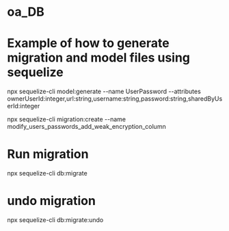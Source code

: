 # oa_DB

# Example of how to generate migration and model files using sequelize
npx sequelize-cli model:generate --name UserPassword --attributes ownerUserId:integer,url:string,username:string,password:string,sharedByUserId:integer

npx sequelize-cli migration:create --name modify_users_passwords_add_weak_encryption_column

# Run migration
npx sequelize-cli db:migrate

# undo migration
npx sequelize-cli db:migrate:undo